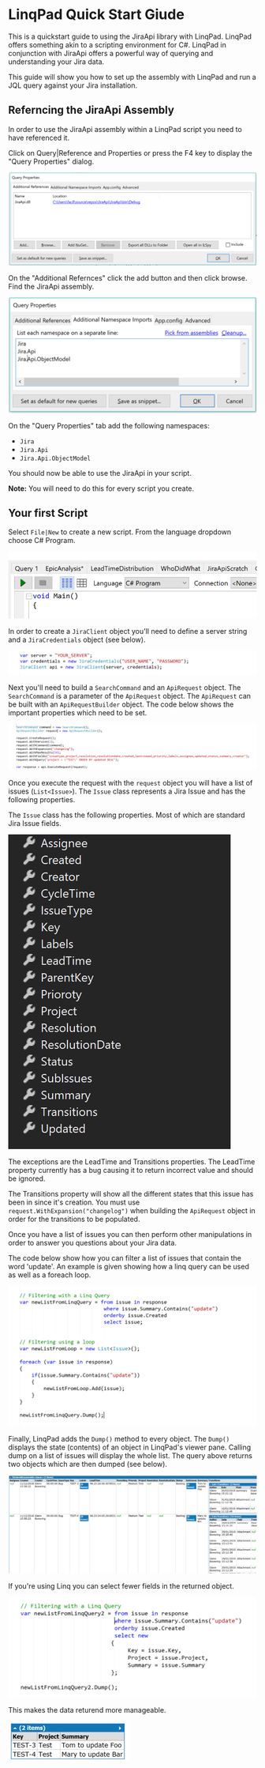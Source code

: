 # LinqPad Quick Start Giude

This is a quickstart guide to using the JiraApi library with LinqPad. LinqPad offers something akin to a scripting environment for C#. LinqPad in conjunction with JiraApi offers a powerful way of querying and understanding your Jira data.

This guide will show you how to set up the assembly with LinqPad and run a JQL query against your Jira installation.

## Referncing the JiraApi Assembly

In order to use the JiraApi assembly within a LinqPad script you need to have referenced it. 

Click on Query|Reference and Properties or press the F4 key to display the "Query Properties" dialog. 

![](img/refernce_assembly_linqpad.png)

On the "Additional Refernces" click the add button and then click browse. Find the JiraApi assembly.

![](img/query_properties_linqpad.png)

On the "Query Properties" tab add the following namespaces:

* `Jira`
* `Jira.Api`
* `Jira.Api.ObjectModel`

You should now be able to use the JiraApi in your script. 

**Note:** You will need to do this for every script you create.

## Your first Script

Select `File|New` to create a new script. From the language dropdown choose C# Program.

![](img/script_selection_linqpad.png)

In order to create a `JiraClient` object you'll need to define a server string and a `JiraCredentials` object (see below).

![](img/constructor.png)

Next you'll need to build a `SearchCommand` and an `ApiRequest` object. The `SearchCommand` is a parameter of the `ApiRequest` object. The `ApiRequest` can be built with an `ApiRequestBuilder` object. The code below shows the important properties which need to be set.

![](img/request_builder.png)

Once you execute the request with the `request` object you will have a list of issues (`List<Issue>`). The `Issue` class represents a Jira Issue and has the following properties.

The `Issue` class has the following properties. Most of which are standard Jira Issue fields.

![](img/issue_class.png)

The exceptions are the LeadTime and Transitions properties. The LeadTime property currently has a bug causing it to return incorrect value and should be ignored. 

The Transitions property will show all the different states that this issue has been in since it's creation. You must use `request.WithExpansion("changelog")` when building the `ApiRequest` object in order for the transitions to be populated.

Once you have a list of issues you can then perform other manipulations in order to answer you questions about your Jira data.

The code below show how you can filter a list of issues that contain the word 'update'. An example is given showing how a linq query can be used as well as a foreach loop.

![](img/query_code.png)

Finally, LinqPad adds the `Dump()` method to every object. The `Dump()` displays the state (contents) of an object in LinqPad's viewer pane. Calling dump on a list of issues will display the whole list. The query above returns two objects which are then dumped (see below).

![](img/dump_output.png)


If you're using Linq you can select fewer fields in the returned object. 

![](img/linq_with_projection.png)

This makes the data returend more manageable.

![](img/dump_output_reduced.png)
